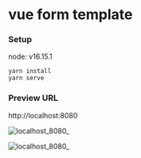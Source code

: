# vue form template

### Setup
node: v16.15.1

```
yarn install
yarn serve
```

### Preview URL
http://localhost:8080



![localhost_8080_](https://user-images.githubusercontent.com/112956463/233770712-9536d996-7adb-4e0a-aab6-12231ed40722.png)

![localhost_8080_](https://user-images.githubusercontent.com/112956463/233770733-d8ca8df0-c860-4d8e-8682-c944c05dc6b8.png)
